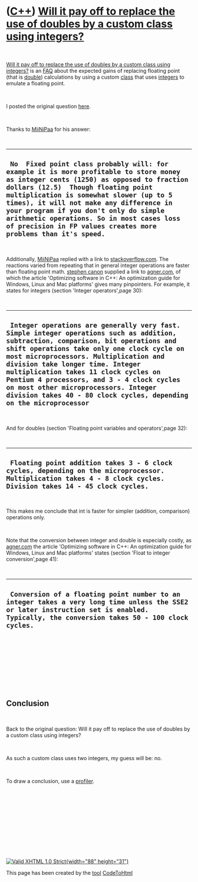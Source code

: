 



 

 

 

 

 

([C++](Cpp.htm)) [Will it pay off to replace the use of doubles by a custom class using integers?](CppReplaceDoubleByCustomClassUsingIntegers.htm)
==================================================================================================================================================

 

[Will it pay off to replace the use of doubles by a custom class using
integers?](CppReplaceDoubleByCustomClassUsingIntegers.htm) is an
[FAQ](CppFaq.htm) about the expected gains of replacing floating point
(that is [double](CppDouble.htm)) calculations by using a custom
[class](CppClass.htm) that uses [integers](CppInt.htm) to emulate a
floating point.

 

I posted the original question
[here](http://www.cplusplus.com/forum/general/103139).

 

Thanks to [MiiNiPaa](http://www.cplusplus.com/user/MiiNiPaa) for his
answer:

 

  ----------------------------------------------------------------------------------------------------------------------------------------------------------------------------------------------------------------------------------------------------------------------------------------------------------------------------------------------------------------------------------------------------------------------------
  ` No  Fixed point class probably will: for example it is more profitable to store money as integer cents (1250) as opposed to fraction dollars (12.5)  Though floating point multiplication is somewhat slower (up to 5 times), it will not make any difference in your program if you don't only do simple arithmetic operations. So in most cases loss of precision in FP values creates more problems than it's speed.`
  ----------------------------------------------------------------------------------------------------------------------------------------------------------------------------------------------------------------------------------------------------------------------------------------------------------------------------------------------------------------------------------------------------------------------------

 

Additionally, [MiiNiPaa](http://www.cplusplus.com/user/MiiNiPaa) replied
with a link to
[stackoverflow.com](http://stackoverflow.com/questions/5069489/performance-of-built-in-types-char-vs-short-vs-int-vs-float-vs-double).
The reactions varied from repeating that in general integer operations
are faster than floating point math. [stephen
canon](http://stackoverflow.com/users/142434/stephen-canon) supplied a
link to [agner.com](http://www.agner.org/optimize), of which the article
'Optimizing software in C++: An optimization guide for Windows, Linux
and Mac platforms' gives many pinpointers. For example, it states for
integers (section 'Integer operators',page 30):

 

  -------------------------------------------------------------------------------------------------------------------------------------------------------------------------------------------------------------------------------------------------------------------------------------------------------------------------------------------------------------------------------------------------------------------------------------------------------------------
  ` Integer operations are generally very fast. Simple integer operations such as addition, subtraction, comparison, bit operations and shift operations take only one clock cycle on most microprocessors. Multiplication and division take longer time. Integer multiplication takes 11 clock cycles on Pentium 4 processors, and 3 - 4 clock cycles on most other microprocessors. Integer division takes 40 - 80 clock cycles, depending on the microprocessor`
  -------------------------------------------------------------------------------------------------------------------------------------------------------------------------------------------------------------------------------------------------------------------------------------------------------------------------------------------------------------------------------------------------------------------------------------------------------------------

 

And for doubles (section 'Floating point variables and operators',page
32):

 

  ---------------------------------------------------------------------------------------------------------------------------------------------------------------------
  ` Floating point addition takes 3 - 6 clock cycles, depending on the microprocessor. Multiplication takes 4 - 8 clock cycles. Division takes 14 - 45 clock cycles.`
  ---------------------------------------------------------------------------------------------------------------------------------------------------------------------

 

This makes me conclude that int is faster for simpler (addition,
comparison) operations only.

 

Note that the conversion between integer and double is especially
costly, as [agner.com](http://www.agner.org/optimize) the article
'Optimizing software in C++: An optimization guide for Windows, Linux
and Mac platforms' states (section 'Float to integer conversion',page
41):

 

  -------------------------------------------------------------------------------------------------------------------------------------------------------------------------------------------
  ` Conversion of a floating point number to an integer takes a very long time unless the SSE2 or later instruction set is enabled. Typically, the conversion takes 50 - 100 clock cycles.`
  -------------------------------------------------------------------------------------------------------------------------------------------------------------------------------------------

 

 

 

 

 

Conclusion
----------

 

Back to the original question: Will it pay off to replace the use of
doubles by a custom class using integers?

 

As such a custom class uses two integers, my guess will be: no.

 

To draw a conclusion, use a [profiler](CppProfiler.htm).

 

 

 

 

 





 

[![Valid XHTML 1.0 Strict](valid-xhtml10.png){width="88"
height="31"}](http://validator.w3.org/check?uri=referer)

This page has been created by the [tool](Tools.htm)
[CodeToHtml](ToolCodeToHtml.htm)
